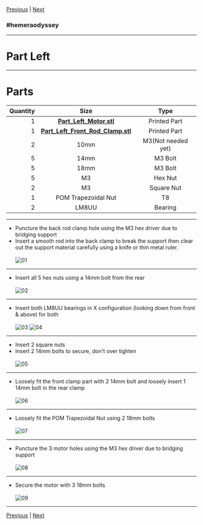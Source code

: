 [Previous](00_First.md) | [Next](02_Part_Right.md)
### #hemeraodyssey
---
# Part Left
---
# Parts  
|Quantity|Size|Type|
|---:|:---:|:---:|
|1|[**Part_Left_Motor.stl**](../HemeraOdyssey_STLs_BETA/HemeraOdyssey-Part_Left_Motor.stl)|Printed Part|
|1|[**Part_Left_Front_Rod_Clamp.stl**](../HemeraOdyssey_STLs_BETA/HemeraOdyssey-Part_Left_Front_Rod_Clamp.stl)|Printed Part|
|2|10mm|M3(Not needed yet)|
|5|14mm|M3 Bolt|
|5|18mm|M3 Bolt|
|5|M3|Hex Nut|
|2|M3|Square Nut|
|1|POM Trapezoidal Nut|T8|
|2|LM8UU|Bearing|  
---
* Puncture the back rod clamp hole using the M3 hex driver due to bridging support  
* Insert a smooth rod into the back clamp to break the support then clear out the support material carefully using a knife or thin metal ruler.  <br>  
![01](../img/Part_Left/01.jpg)
---  
* Insert all 5 hex nuts using a 14mm bolt from the rear<br>  
![02](../img/Part_Left/02.jpg)
---
* Insert both LM8UU bearings in X configuration (looking down from front & above) for both<br>  
![03](../img/Part_Left/03.jpg)
![04](../img/Part_Left/04.jpg)
---
* Insert 2 square nuts  
* Insert 2 14mm bolts to secure, don't over tighten<br>  
![05](../img/Part_Left/05.jpg)
---
* Loosely fit the front clamp part with 2 14mm bolt and loosely insert 1 14mm bolt in the rear clamp<br>  
![06](../img/Part_Left/06.jpg)
---
* Loosely fit the POM Trapezoidal Nut using 2 18mm bolts<br>  
![07](../img/Part_Left/07.jpg)
---
* Puncture the 3 motor holes using the M3 hex driver due to bridging support<br>  
![08](../img/Part_Left/08.jpg)
---
* Secure the motor with 3 18mm bolts<br>  
![09](../img/Part_Left/09.jpg)
---
[Previous](00_First.md) | [Next](02_Part_Right.md)
